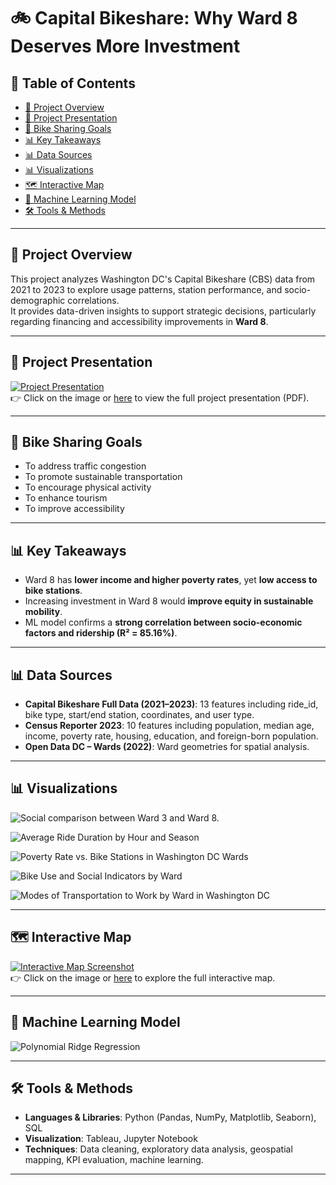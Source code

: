 # 🚲 Capital Bikeshare: Why Ward 8 Deserves More Investment

## 📑 Table of Contents
- [📌 Project Overview](#-project-overview)
- [📄 Project Presentation](#-project-presentation)
- [🚴 Bike Sharing Goals](#-bike-sharing-goals)
- [📊 Key Takeaways](#-key-takeaways)
- [📊 Data Sources](#-data-sources)
- [📊 Visualizations](#-visualizations)
- [🗺️ Interactive Map](#️-interactive-map)
- [🤖 Machine Learning Model](#-machine-learning-model)
- [🛠️ Tools & Methods](#️-tools--methods)

---

## 📌 Project Overview
This project analyzes Washington DC's Capital Bikeshare (CBS) data from 2021 to 2023 to explore usage patterns, station performance, and socio-demographic correlations.  
It provides data-driven insights to support strategic decisions, particularly regarding financing and accessibility improvements in **Ward 8**.

---

## 📄 Project Presentation
[![Project Presentation](./images/presentation_preview.png)](./docs/Capital_Bikeshare_presentation.pdf)  
👉 Click on the image or [here](./docs/Capital_Bikeshare_presentation.pdf) to view the full project presentation (PDF).

---

## 🚴 Bike Sharing Goals
- To address traffic congestion  
- To promote sustainable transportation  
- To encourage physical activity  
- To enhance tourism  
- To improve accessibility  

---

## 📊 Key Takeaways
- Ward 8 has **lower income and higher poverty rates**, yet **low access to bike stations**.  
- Increasing investment in Ward 8 would **improve equity in sustainable mobility**.  
- ML model confirms a **strong correlation between socio-economic factors and ridership (R² = 85.16%)**.  

---

## 📊 Data Sources
- **Capital Bikeshare Full Data (2021–2023)**: 13 features including ride_id, bike type, start/end station, coordinates, and user type.  
- **Census Reporter 2023**: 10 features including population, median age, income, poverty rate, housing, education, and foreign-born population.  
- **Open Data DC – Wards (2022)**: Ward geometries for spatial analysis.

---

## 📊 Visualizations
![Social comparison between Ward 3 and Ward 8.](./images/05_Social_comparison_Ward3_Ward8.png)  

![Average Ride Duration by Hour and Season](./images/09_Duration_Hours_Season.png)  

![Poverty Rate vs. Bike Stations in Washington DC Wards](./images/14_Poverty_Bike_Stations_2022.png)  

![Bike Use and Social Indicators by Ward](./images/15_Rides_Social_indicators.png)  

![Modes of Transportation to Work by Ward in Washington DC](./images/16_Transportation_work.png)  

---

## 🗺️ Interactive Map
[![Interactive Map Screenshot](./images/map_preview.png)](https://beatricem476.github.io/Bikeshare-project/dc_wards_map.html)  
👉 Click on the image or [here](https://beatricem476.github.io/Bikeshare-project/dc_wards_map.html) to explore the full interactive map.

---

## 🤖 Machine Learning Model
![Polynomial Ridge Regression](./images/19_polynomial_ridge.png)

---

## 🛠️ Tools & Methods
- **Languages & Libraries**: Python (Pandas, NumPy, Matplotlib, Seaborn), SQL  
- **Visualization**: Tableau, Jupyter Notebook  
- **Techniques**: Data cleaning, exploratory data analysis, geospatial mapping, KPI evaluation, machine learning.  

---